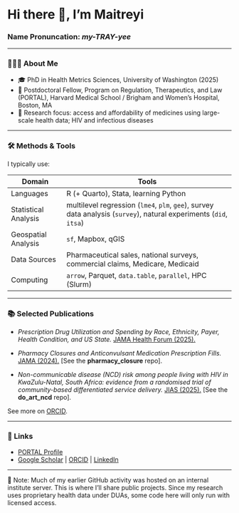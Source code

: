# Hi there 👋, I’m Maitreyi

### Name Pronuncation: *my-TRAY-yee*
---

### 👩🏽‍💻 About Me
- 🎓 PhD in Health Metrics Sciences, University of Washington (2025)
- 📍 Postdoctoral Fellow, Program on Regulation, Therapeutics, and Law (PORTAL), Harvard Medical School / Brigham and Women’s Hospital, Boston, MA
- 🔬 Research focus: access and affordability of medicines using large-scale health data; HIV and infectious diseases

---

### 🛠 Methods & Tools

I typically use:

| Domain | Tools |
|---|---|
| Languages | R (+ Quarto), Stata, learning Python |
| Statistical Analysis | multilevel regression (`lme4`, `plm`, `gee`), survey data analysis (`survey`), natural experiments (`did`, `itsa`) |
| Geospatial Analysis | `sf`, Mapbox, qGIS |
| Data Sources | Pharmaceutical sales, national surveys, commercial claims, Medicare, Medicaid |
| Computing | `arrow`, Parquet, `data.table`, `parallel`, HPC (Slurm) |

---

### 📚 Selected Publications
- *Prescription Drug Utilization and Spending by Race, Ethnicity, Payer, Health Condition, and US State.*
[JAMA Health Forum (2025).](https://jamanetwork.com/journals/jama-health-forum/fullarticle/2837041)

- *Pharmacy Closures and Anticonvulsant Medication Prescription Fills.* [JAMA (2024).](https://jamanetwork.com/journals/jama/fullarticle/2825803) [See the **pharmacy_closure** repo].

- *Non-communicable disease (NCD) risk among people living with HIV in KwaZulu-Natal, South Africa: evidence from a randomised trial of community-based differentiated service delivery.* [JIAS (2025).](https://onlinelibrary.wiley.com/doi/full/10.1002/jia2.26513) [See the **do_art_ncd** repo].

See more on [ORCID](https://orcid.org/0000-0002-1593-0193).

---

### 🔗 Links
- [PORTAL Profile](https://www.portalresearch.org/maitreyi-sahu.html)  
- [Google Scholar](https://scholar.google.com/citations?user=HD-0CN0AAAAJ&hl=en&inst=7575085548378563675) | [ORCID](https://orcid.org/0000-0002-1593-0193) | [LinkedIn](https://www.linkedin.com/in/msahu/)

---
📌 Note: Much of my earlier GitHub activity was hosted on an internal institute server. This is where I’ll share public projects. Since my research uses proprietary health data under DUAs, some code here will only run with licensed access.
